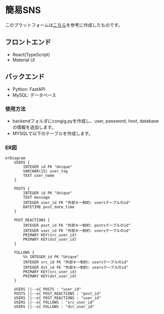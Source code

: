 # 簡易SNS
このプラットフォームは[こちら](https://github.com/docomo-KOSAMAX/FAVE/tree/master)を参考に作成したものです。


## フロントエンド
- React(TypeScript)
- Material UI


## バックエンド
- Python: FastAPI
- MySQL: データベース


### 使用方法
- backendフォルダにcongig.pyを作成し、user, password, host, databaseの情報を追加します。
- MYSQLで以下のテーブルを作成します。

### ER図
```mermaid
erDiagram
    USERS {
        INTEGER id PK "Unique"
        VARCHAR(15) user_tag
        TEXT user_name
    }
    
    POSTS {
        INTEGER id PK "Unique"
        TEXT message
        INTEGER user_id FK "外部キー制約: usersテーブルのid"
        DATETIME post_date_time
    }
    
    POST_REACTIONS {
        INTEGER post_id FK "外部キー制約: postsテーブルのid"
        INTEGER user_id FK "外部キー制約: usersテーブルのid"
        PRIMARY KEY(src_user_id)
        PRIMARY KEY(dst_user_id)
    }

    FOLLOWS {
        %% INTEGER id PK "Unique"
        INTEGER src_id FK "外部キー制約: usersテーブルのid"
        INTEGER dst_id FK "外部キー制約: usersテーブルのid"
        PRIMARY KEY(src_user_id)
        PRIMARY KEY(dst_user_id)
    }
    
    USERS ||--o{ POSTS : "user_id"
    POSTS ||--o{ POST_REACTIONS : "post_id"
    USERS ||--o{ POST_REACTIONS : "user_id"
    USERS ||--o{ FOLLOWS : "src_user_id"
    USERS ||--o{ FOLLOWS : "dst_user_id"

```
    

